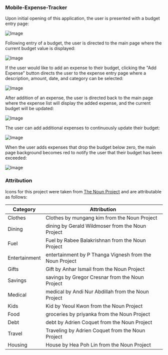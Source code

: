 ### Mobile-Expense-Tracker

Upon initial opening of this application, the user is presented with a budget entry page:

![Image](https://github.com/harveyx22/Mobile-Expense-Tracker/blob/master/Expense-Tracker-App/Screenshots/Budget%20Entry.png?raw=true "Budget Entry Page")

Following entry of a budget, the user is directed to the main page where the current budget value is displayed:

![Image](https://github.com/harveyx22/Mobile-Expense-Tracker/blob/master/Expense-Tracker-App/Screenshots/Main%20Page%201.png?raw=true "Main Page 1")

If the user would like to add an expense to their budget, clicking the "Add Expense" button directs the user to the expense entry page where a description, amount, date, and category can be selected:

![Image](https://github.com/harveyx22/Mobile-Expense-Tracker/blob/master/Expense-Tracker-App/Screenshots/Expense%20Entry%201.png?raw=true "Expense Entry Page 1")

After addition of an expense, the user is directed back to the main page where the expense list will display the added expense, and the current budget will be updated: 

![Image](https://github.com/harveyx22/Mobile-Expense-Tracker/blob/master/Expense-Tracker-App/Screenshots/Main%20Page%202.png?raw=true "Main Page 2")

The user can add additional expenses to continuously update their budget:

![Image](https://github.com/harveyx22/Mobile-Expense-Tracker/blob/master/Expense-Tracker-App/Screenshots/Expense%20Entry%202.png?raw=true "Expense Entry Page 2")

When the user adds expenses that drop the budget below zero, the main page background becomes red to notify the user that their budget has been exceeded:

![Image](https://github.com/harveyx22/Mobile-Expense-Tracker/blob/master/Expense-Tracker-App/Screenshots/Main%20Page%203.png?raw=true "Main Page 3")

### Attribution
Icons for this project were taken from [The Noun Project](https://thenounproject.com/) and are attributable as follows:  

| Category | Attribution |
| ----------- | ----------- |
| Clothes | Clothes by mungang kim from the Noun Project |
| Dining | dining by Gerald Wildmoser from the Noun Project |
| Fuel | Fuel by Rabee Balakrishnan from the Noun Project |
| Entertainment | entertainment by P Thanga Vignesh from the Noun Project |
| Gifts | Gift by Anhar Ismail from the Noun Project |
| Savings | savings by Gregor Cresnar from the Noun Project |
| Medical | medical by Andi Nur Abdillah from the Noun Project |
| Kids | Kid by Yeoul Kwon from the Noun Project |
| Food | groceries by priyanka from the Noun Project |
| Debt | debt by Adrien Coquet from the Noun Project |
| Travel | Traveling by Adrien Coquet from the Noun Project |
| Housing | House by Hea Poh Lin from the Noun Project |
